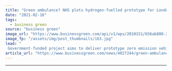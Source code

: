 ```yaml
---
title: "Green ambulance? NHS plots hydrogen-fuelled prototype for London"
date: "2021-02-16"
tags: 
  - business green
source: "business green"
image_url: "https://www.businessgreen.com/api/v1/wps/2010151/656ab880-2404-4376-800f-9cd5fcb9b840/2/LAS-revised-view-roof-tech2-hydrogen-fuel-cell-ambulance-185x114.jpg"
image_fp: "/assets/img/post_thumbnails/163.jpg"
lead: "
 Government-funded project aims to deliver prototype zero emission vehicle to London Ambulance Service NHS Trust later this year ..."
article_url: "https://www.businessgreen.com/news/4027244/green-ambulance-nhs-plots-hydrogen-fuelled-prototype-london"
---
```


---
